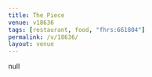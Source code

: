 ```yaml
---
title: The Piece
venue: v18636
tags: [restaurant, food, "fhrs:661804"]
permalink: /v/18636/
layout: venue
---
```

null